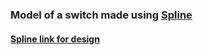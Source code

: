 ### Model of a switch made using <a href="https://spline.design/">Spline</a>

#### <a href="https://app.spline.design/file/e2a9354c-060b-410b-87da-47e7f81dfd23">Spline link for design</a>
